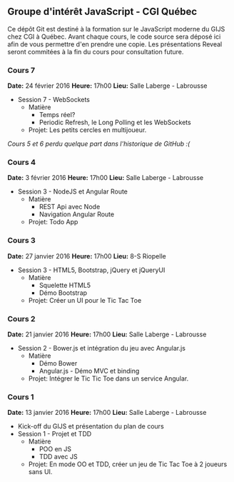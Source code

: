 ## Groupe d'intérêt JavaScript - CGI Québec
Ce dépôt Git est destiné à la formation sur le JavaScript moderne du GIJS chez CGI à Québec. Avant chaque cours, le code source sera déposé ici afin de vous permettre d'en prendre une copie. Les présentations Reveal seront commitées à la fin du cours pour consultation future.

### Cours 7
**Date:** 24 février 2016
**Heure:** 17h00
**Lieu:** Salle Laberge - Labrousse

* Session 7 - WebSockets
  * Matière
    * Temps réel?
    * Periodic Refresh, le Long Polling et les WebSockets
  * Projet: Les petits cercles en multijoueur.

<em>Cours 5 et 6 perdu quelque part dans l'historique de GitHub :(</em>

### Cours 4
**Date:** 3 février 2016
**Heure:** 17h00
**Lieu:** Salle Laberge - Labrousse

* Session 3 - NodeJS et Angular Route
  * Matière
    * REST Api avec Node
    * Navigation Angular Route
  * Projet: Todo App

### Cours 3
**Date:** 27 janvier 2016
**Heure:** 17h00
**Lieu:** 8-S Riopelle

* Session 3 - HTML5, Bootstrap, jQuery et jQueryUI
  * Matière
    * Squelette HTML5
    * Démo Bootstrap
  * Projet: Créer un UI pour le Tic Tac Toe

### Cours 2
**Date:** 21 janvier 2016
**Heure:** 17h00
**Lieu:** Salle Laberge - Labrousse

* Session 2 - Bower.js et intégration du jeu avec Angular.js
  * Matière
    * Démo Bower
    * Angular.js - Démo MVC et binding
  * Projet: Intégrer le Tic Tic Toe dans un service Angular.


### Cours 1
**Date:** 13 janvier 2016
**Heure:** 17h00
**Lieu:** Salle Laberge - Labrousse

* Kick-off du GIJS et présentation du plan de cours
* Session 1 - Projet et TDD
  * Matière
    * POO en JS
    * TDD avec JS
  * Projet: En mode OO et TDD, créer un jeu de Tic Tac Toe à 2 joueurs sans UI.
